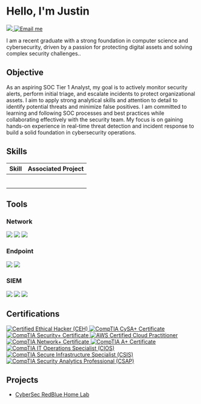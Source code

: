 # Hello, I'm Justin
<a href="https://www.linkedin.com/in/justin-rwiririza">
  <img src="https://img.shields.io/badge/-LinkedIn-0072b1?&style=for-the-badge&logo=linkedin&logoColor=white" />
</a>
<a href="mailto:rwiririzajustin@gmail.com">
  <img src="https://img.shields.io/badge/-Gmail-D14836?&style=for-the-badge&logo=gmail&logoColor=white" alt="Email me" />
</a>


I am a recent graduate with a strong foundation in computer science and cybersecurity, driven by a passion for protecting digital assets and solving complex security challenges..

## Objective


As an aspiring SOC Tier 1 Analyst, my goal is to actively monitor security alerts, perform initial triage, and escalate incidents to protect organizational assets. I aim to apply strong analytical skills and attention to detail to identify potential threats and minimize false positives. I am committed to learning and following SOC processes and best practices while collaborating effectively with the security team. My focus is on gaining hands-on experience in real-time threat detection and incident response to build a solid foundation in cybersecurity operations.

## Skills

| Skill                                         | Associated Project         |
|-----------------------------------------------|----------------------------|
|                                               |                            |
|                                               |                            |
|                                               |                            |
|                                               |                            |
|                                               |                            |
|                                               |                            |

## Tools

### Network
<div>
    <img src="https://img.shields.io/badge/-Wireshark-1679A7?&style=for-the-badge&logo=Wireshark&logoColor=white" />
    <img src="https://img.shields.io/badge/-Suricata-EF3B2D?&style=for-the-badge&logo=Suricata&logoColor=white" />
    <img src="https://img.shields.io/badge/-Zeek-777BB4?&style=for-the-badge&logo=Zeek&logoColor=white" />
</div>

### Endpoint
<div>
    <img src="https://img.shields.io/badge/-Microsoft_Defender_for_Endpoint-00A4EF?&style=for-the-badge&logo=Microsoft&logoColor=white" />
    <img src="https://img.shields.io/badge/-Velociraptor-4B275F?&style=for-the-badge&logo=Velociraptor&logoColor=white" />
</div>

### SIEM
<div>
    <img src="https://img.shields.io/badge/-Microsoft_Sentinel-0078D4?&style=for-the-badge&logo=Microsoft&logoColor=white" />
    <img src="https://img.shields.io/badge/-Splunk-000000?&style=for-the-badge&logo=Splunk&logoColor=white" />
    <img src="https://img.shields.io/badge/-Elastic-005571?&style=for-the-badge&logo=Elastic&logoColor=white" />
</div>

## Certifications
<div>
<a href="https://aspen.eccouncil.org/VerifyBadge?type=certification&a=YLsxAnV+FP8ANczED9zMUSUqcPzHdwgnxLdxUPoi1p8=" target="_blank" rel="noopener noreferrer">
  <img src="https://img.shields.io/badge/-CEH-black?&style=for-the-badge&logo=hack-the-box&logoColor=white" alt="Certified Ethical Hacker (CEH)" />
</a>

<a href="https://www.credly.com/earner/earned/badge/3ed42ae9-0ba8-4b5a-929c-9e2da72c21b5" target="_blank" rel="noopener noreferrer">
  <img src="https://img.shields.io/badge/-CySA%2B-228B22?&style=for-the-badge&logo=CompTIA&logoColor=white" alt="CompTIA CySA+ Certificate" />
</a>

<a href="https://www.credly.com/earner/earned/badge/3ed42ae9-0ba8-4b5a-929c-9e2da72c21b5" target="_blank" rel="noopener noreferrer">
  <img src="https://img.shields.io/badge/-Security%2B-DC143C?&style=for-the-badge&logo=CompTIA&logoColor=white" alt="CompTIA Security+ Certificate" />
</a>

<a href="https://www.credly.com/earner/earned/badge/91b0d70e-3e3f-4174-9c41-eafd976f0ada" target="_blank" rel="noopener noreferrer">
  <img src="https://img.shields.io/badge/-AWS%20Cloud%20Practitioner-FF9900?&style=for-the-badge&logo=amazon-aws&logoColor=white" alt="AWS Certified Cloud Practitioner" />
</a>

<a href="https://www.credly.com/earner/earned/badge/9f88c065-fb2c-4f2f-8351-34214d754ddc" target="_blank" rel="noopener noreferrer">
  <img src="https://img.shields.io/badge/-Network%2B-FF4500?&style=for-the-badge&logo=CompTIA&logoColor=white" alt="CompTIA Network+ Certificate" />
</a>

<a href="https://www.credly.com/earner/earned/badge/24efda39-1852-4c00-88bc-0b3596c02e60" target="_blank" rel="noopener noreferrer">
  <img src="https://img.shields.io/badge/-CompTIA%20A%2B-8B0000?&style=for-the-badge&logo=CompTIA&logoColor=white" alt="CompTIA A+ Certificate" />
</a>

<a href="https://www.credly.com/earner/earned/badge/ab5bbe2d-44d7-4d62-a7f3-c874df195bd1" target="_blank" rel="noopener noreferrer">
  <img src="https://img.shields.io/badge/-CIOS%20(IT%20Operations%20Specialist)-1E90FF?&style=for-the-badge&logo=CompTIA&logoColor=white" alt="CompTIA IT Operations Specialist (CIOS)" />
</a>

<a href="https://www.credly.com/earner/earned/badge/144499c9-9668-4667-9392-da54599db525" target="_blank" rel="noopener noreferrer">
  <img src="https://img.shields.io/badge/-CSIS%20(Secure%20Infrastructure%20Specialist)-4B0082?&style=for-the-badge&logo=CompTIA&logoColor=white" alt="CompTIA Secure Infrastructure Specialist (CSIS)" />
</a>

<a href="https://www.credly.com/earner/earned/badge/d6552e1a-370a-424a-921b-bcba151f289a" target="_blank" rel="noopener noreferrer">
  <img src="https://img.shields.io/badge/-CSAP%20(Security%20Analytics%20Professional)-2F4F4F?&style=for-the-badge&logo=CompTIA&logoColor=white" alt="CompTIA Security Analytics Professional (CSAP)" />
</a>


  
## Projects
  - [CyberSec RedBlue Home Lab](https://github.com/Justinrwiririza/CyberSec-RedBlue-Home-Lab)




